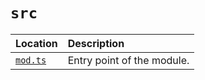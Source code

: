 # `src`

| Location | Description |
|:---|:---|
| [`mod.ts`](mod.ts) | Entry point of the module. |
